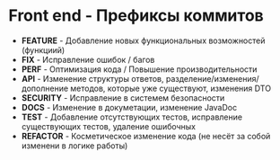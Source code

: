# Front end - Префиксы коммитов 
* **FEATURE** - Добавление новых функциональных возможностей (функциий)
* **FIX** - Исправление ошибок / багов
* **PERF** - Оптимизация кода / Повышение производительности
* **API** - Изменение структуры ответов, разделение/изменения/дополнение методов, которые уже существуют, изменения DTO
* **SECURITY** - Исправление в системем безопасности
* **DOCS** - Изменение в докуметации, изменение JavaDoc
* **TEST** - Добавление отсутствующих тестов, исправление существующих тестов, удаление ошибочных
* **REFACTOR** - Косметическое изменение кода (не несёт за собой изменени в логике работы)
